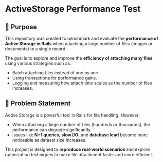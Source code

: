 # ActiveStorage Performance Test

## 📌 Purpose

This repository was created to benchmark and evaluate the **performance of Active Storage in Rails** when attaching a large number of files (images or documents) to a single record.

The goal is to explore and improve the **efficiency of attaching many files** using various strategies such as:
- Batch attaching files instead of one by one.
- Using transactions for performance gains.
- Logging and measuring how attach time scales as the number of files increases.

## 🧪 Problem Statement

Active Storage is a powerful tool in Rails for file handling. However:
- When attaching a large number of files (hundreds or thousands), the performance can degrade significantly.
- Issues like **N+1 queries**, **slow I/O**, and **database load** become more noticeable as dataset size increases.

This project is designed to **reproduce real-world scenarios** and explore optimization techniques to make file attachment faster and more efficient.
